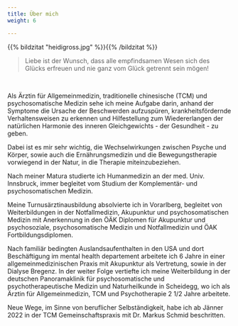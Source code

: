 ```yaml
---
title: Über mich
weight: 6

---
```

{{% bildzitat "heidigross.jpg" %}}{{% /bildzitat %}}

<blockquote>Liebe ist der Wunsch, dass alle
empfindsamen Wesen sich des Glücks erfreuen und nie ganz vom
Glück getrennt sein mögen!</blockquote>
<br>  

Als Ärztin für Allgemeinmedizin, traditionelle chinesische (TCM) und
psychosomatische Medizin sehe ich meine Aufgabe darin, anhand der
Symptome die Ursache der Beschwerden aufzuspüren,
krankheitsfördernde Verhaltensweisen zu erkennen und Hilfestellung
zum Wiedererlangen der natürlichen Harmonie des inneren
Gleichgewichts - der Gesundheit - zu geben.  
  
Dabei ist es mir sehr wichtig, die Wechselwirkungen zwischen Psyche
und Körper, sowie auch die Ernährungsmedizin und die
Bewegungstherapie vorwiegend in der Natur, in die Therapie
miteinzubeziehen.  
  
Nach meiner Matura studierte ich Humanmedizin an der med. Univ.
Innsbruck, immer begleitet vom Studium der Komplementär- und
psychosomatischen Medizin.  
  
Meine Turnusärztinausbildung absolvierte ich in Vorarlberg, begleitet
von Weiterbildungen in der Notfallmedizin, Akupunktur und
psychosomatischen Medizin mit Anerkennung in den ÖÄK Diplomen
für Akupunktur und psychosoziale, psychosomatische Medizin und
Notfallmedizin und ÖAK Fortbildungsdiplomen.  
  
Nach familiär bedingten Auslandsaufenthalten in den USA und dort
Beschäftigung im mental health departement arbeitete ich 6 Jahre in
einer allgemeinmedizinischen Praxis mit Akupunktur als Vertretung,
sowie in der Dialyse Bregenz. In der weiter Folge vertiefte ich meine
Weiterbildung in der deutschen Panoramaklinik für
psychosomatische und psychotherapeutische Medizin und
Naturheilkunde in Scheidegg, wo ich als Ärztin für Allgemeinmedizin,
TCM und Psychotherapie 2 1/2 Jahre arbeitete.  
  
Neue Wege, im Sinne von beruflicher Selbständigkeit, habe ich ab
Jänner 2022 in der TCM Gemeinschaftspraxis mit Dr. Markus Schmid
beschritten.  

